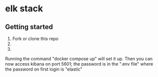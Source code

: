 # elk stack

## Getting started

1. Fork or clone this repo
2. 
3. 
Running the command "docker compose up" will set it up. Then you can now access kibana on port 5601; the password is in the ".env file" where the password on first login is "elastic"
